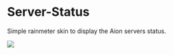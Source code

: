 # Server-Status

Simple rainmeter skin to display the Aion servers status. 

![](https://raw.githubusercontent.com/Sigmanor/Server-Status/master/screenshot.png)  

